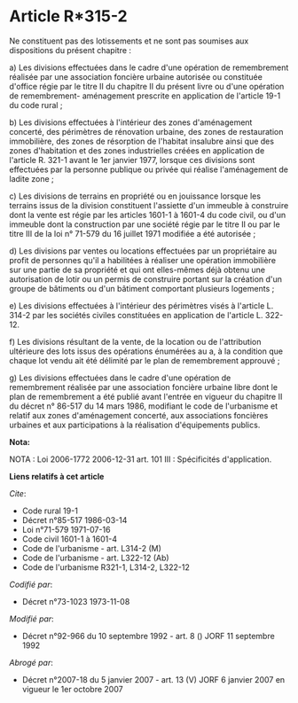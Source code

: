 # Article R*315-2

Ne constituent pas des lotissements et ne sont pas soumises aux dispositions du présent chapitre : 

a) Les divisions effectuées dans le cadre d'une opération de remembrement réalisée par une association foncière urbaine
autorisée ou constituée d'office régie par le titre II du chapitre II du présent livre ou d'une opération de remembrement-
aménagement prescrite en application de l'article 19-1 du code rural ; 

b) Les divisions effectuées à l'intérieur des zones d'aménagement concerté, des périmètres de rénovation urbaine, des zones
de restauration immobilière, des zones de résorption de l'habitat insalubre ainsi que des zones d'habitation et des zones
industrielles créées en application de l'article R. 321-1 avant le 1er janvier 1977, lorsque ces divisions sont effectuées
par la personne publique ou privée qui réalise l'aménagement de ladite zone ; 

c) Les divisions de terrains en propriété ou en jouissance lorsque les terrains issus de la division constituent l'assiette
d'un immeuble à construire dont la vente est régie par les articles 1601-1 à 1601-4 du code civil, ou d'un immeuble dont la
construction par une société régie par le titre II ou par le titre III de la loi n° 71-579 du 16 juillet 1971 modifiée a été
autorisée ; 

d) Les divisions par ventes ou locations effectuées par un propriétaire au profit de personnes qu'il a habilitées à réaliser
une opération immobilière sur une partie de sa propriété et qui ont elles-mêmes déjà obtenu une autorisation de lotir ou un
permis de construire portant sur la création d'un groupe de bâtiments ou d'un bâtiment comportant plusieurs logements ; 

e) Les divisions effectuées à l'intérieur des périmètres      visés à l'article L. 314-2 par les sociétés civiles constituées
en application de l'article L. 322-12. 

f) Les divisions résultant de la vente, de la location ou de l'attribution ultérieure des lots issus des opérations énumérées
au a, à la condition que chaque lot vendu ait été délimité par le plan de remembrement approuvé ; 

g) Les divisions effectuées dans le cadre d'une opération de remembrement réalisée par une association foncière urbaine libre
dont le plan de remembrement a été publié avant l'entrée en vigueur du chapitre II du décret n° 86-517 du 14 mars 1986,
modifiant le code de l'urbanisme et relatif aux zones d'aménagement concerté, aux associations foncières urbaines et aux
participations à la réalisation d'équipements publics.

**Nota:**

NOTA : Loi 2006-1772 2006-12-31 art. 101 III : Spécificités d'application.

**Liens relatifs à cet article**

_Cite_:

  - Code rural 19-1
  - Décret n°85-517 1986-03-14
  - Loi n°71-579 1971-07-16
  - Code civil 1601-1 à 1601-4
  - Code de l'urbanisme - art. L314-2 (M)
  - Code de l'urbanisme - art. L322-12 (Ab)
  - Code de l'urbanisme R321-1, L314-2, L322-12

_Codifié par_:

  - Décret n°73-1023 1973-11-08

_Modifié par_:

  - Décret n°92-966 du 10 septembre 1992 - art. 8 () JORF 11 septembre 1992

_Abrogé par_:

  - Décret n°2007-18 du 5 janvier 2007 - art. 13 (V) JORF 6 janvier 2007 en vigueur le 1er octobre 2007
